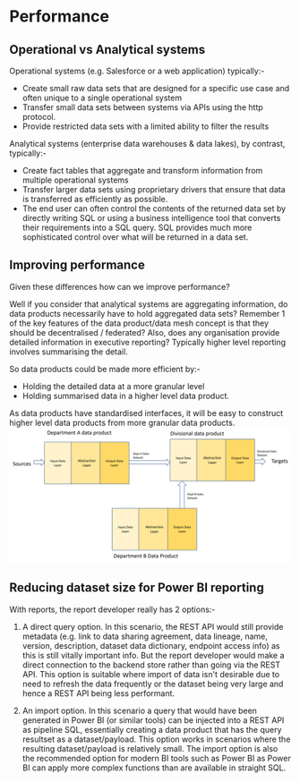 # Performance

## Operational vs Analytical systems

Operational systems (e.g. Salesforce or a web application) typically:-
* Create small raw data sets that are designed for a specific use case and often unique to a single operational system
* Transfer small data sets between systems via APIs using the http protocol. 
* Provide restricted data sets with a limited ability to filter the results

Analytical systems (enterprise data warehouses & data lakes), by contrast, typically:-
* Create fact tables that aggregate and transform information from multiple operational systems 
* Transfer larger data sets using proprietary drivers that ensure that data is transferred as 
efficiently as possible. 
* The end user can often control the contents of the returned data set by directly 
writing SQL or using a business intelligence tool that converts their requirements into a SQL query. 
SQL provides much more sophisticated control over what will be returned in a data set. 

## Improving performance 

Given these differences how can we improve performance?

Well if you consider that analytical systems are aggregating information, do data products necessarily have to hold aggregated data sets?
Remember 1 of the key features of the data product/data mesh concept is that they should be decentralised / federated?
Also, does any organisation provide detailed information in executive reporting? 
Typically higher level reporting involves summarising the detail. 

So data products could be made more efficient by:- 
* Holding the detailed data at a more granular level
* Holding summarised data in a higher level data product.

As data products have standardised interfaces, it will be easy to construct higher level data products from more granular data products.
![dp interoperability example](dp-interoperability.png)

## Reducing dataset size for Power BI reporting
With reports, the report developer really has 2 options:-

1. A direct query option. In this scenario, the REST API would still provide metadata
(e.g. link to data sharing agreement, data lineage, name, version, description, dataset data dictionary, endpoint access info) 
as this is still vitally important info. But the report developer would make a direct connection to the backend store rather 
than going via the REST API. This option is suitable where import of data isn't desirable due to need to refresh the data frequently 
or the dataset being very large and hence a REST API being less performant.

2. An import option. In this scenario a query that would have been generated in Power BI
(or similar tools) can be injected into a REST API as pipeline SQL, essentially 
creating a data product that has the query resultset as a dataset/payload. 
This option works in scenarios where the resulting dataset/payload is relatively small. 
The import option is also the recommended option for modern BI tools such as 
Power BI as Power BI can apply more complex functions than are available in 
straight SQL.